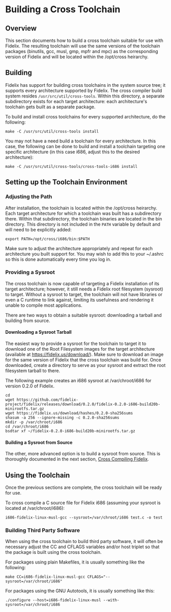 Building a Cross Toolchain
==========================

Overview
--------
This section documents how to build a cross toolchain suitable for use with
Fidelix. The resulting toolchain will use the same versions of the toolchain
packages (binutils, gcc, musl, gmp, mpfr and mpc) as the corresponding version
of Fidelix and will be located within the /opt/cross heirarchy.

Building
--------
Fidelix has support for building cross toolchains in the system source tree; it
supports every architecture supported by Fidelix. The cross compiler build
system resides `/usr/src/util/cross-tools`. Within this directory, a separate
subdirectory exists for each target architecture: each architecture's toolchain
gets built as a separate package.

To build and install cross toolchains for every supported architecture, do the
following:

    make -C /usr/src/util/cross-tools install

You may not have a need build a toolchain for every architecture. In this case,
the following can be done to build and install a toolchain targeting one
specific architecture (in this case i686, adjust this to the desired
architecture):

    make -C /usr/src/util/cross-tools/cross-tools-i686 install

Setting up the Toolchain Environment
------------------------------------

### Adjusting the Path
After installation, the toolchain is located within the /opt/cross heirarchy.
Each target architecture for which a toolchain was built has a subdirectory
there. Within that subdirectory, the toolchain binaries are located in the bin
directory. This directory is not included in the `PATH` variable by default and
will need to be explicitly added:

    export PATH=/opt/cross/i686/bin:$PATH

Make sure to adjust the architecture appropriately and repeat for each
architecture you built support for. You may wish to add this to your ~/.ashrc
so this is done automatically every time you log in.

### Providing a Sysroot
The cross toolchain is now capable of targeting a Fidelix installation of its
target architecture; however, it still needs a Fidelix root filesystem
(sysroot) to target. Without a sysroot to target, the toolchain will not have
libraries or even a C runtime to link against, limiting its usefulness and
rendering it unable to compile most applications.

There are two ways to obtain a suitable sysroot: downloading a tarball and
building from source.

#### Downloading a Sysroot Tarball
The easiest way to provide a sysroot for the toolchain to target it to download
one of the Root Filesystem images for the target architecture (available at
https://fidelix.us/download/). Make sure to download an image for the same
version of Fidelix that the cross toolchain was build for. Once downloaded,
create a directory to serve as your sysroot and extract the root filesystem
tarball to there.

The following example creates an i686 sysroot at /var/chroot/i686 for version
0.2.0 of Fidelix.

    cd
    wget https://github.com/fidelix-project/fidelix/releases/download/0.2.0/fidelix-0.2.0-i686-build20b-minirootfs.tar.gz
    wget https://fidelix.us/download/hashes/0.2.0-sha256sums
    shasum -a 256 --ignore-missing -c 0.2.0-sha256sums
    mkdir -p /var/chroot/i686
    cd /var/chroot/i686
    bsdtar xf ~/fidelix-0.2.0-i686-build20b-minirootfs.tar.gz

#### Building a Sysroot from Source
The other, more advanced option is to build a sysroot from source. This is
thoroughly documented in the next section, [Cross Compiling
Fidelix](cross-fidelix.md).

Using the Toolchain
-------------------
Once the previous sections are complete, the cross toolchain will be ready for
use.

To cross compile a C source file for Fidelix i686 (assuming your sysroot is
located at /var/chroot/i686):

    i686-fidelix-linux-musl-gcc --sysroot=/var/chroot/i686 test.c -o test

### Building Third Party Software
When using the cross toolchain to build third party software, it will often be
necessary adjust the CC and CFLAGS variables and/or host triplet so that the
package is built using the cross toolchain.

For packages using plain Makefiles, it is usually something like the following:

    make CC=i686-fidelix-linux-musl-gcc CFLAGS="--sysroot=/var/chroot/i686"

For packages using the GNU Autotools, it is usually something like this:

    ./configure --host=i686-fidelix-linux-musl --with-sysroot=/var/chroot/i686

